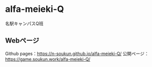 # alfa-meieki-Q
名駅キャンパスQ班
## Webページ
Github pages：https://n-soukun.github.io/alfa-meieki-Q/
公開ページ：https://game.soukun.work/alfa-meieki-Q/
